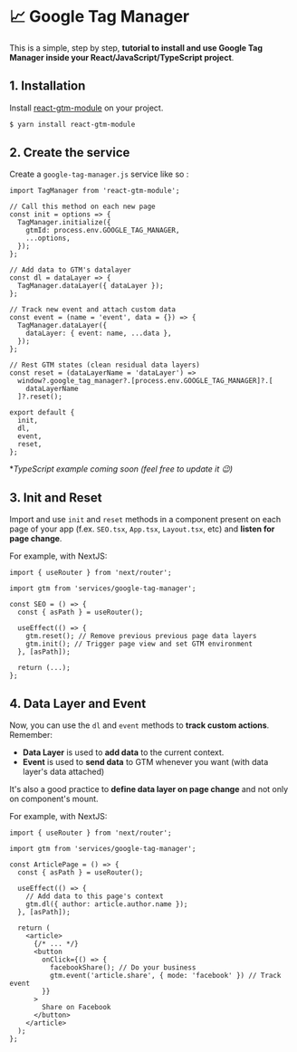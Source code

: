 # 📈 Google Tag Manager

This is a simple, step by step, **tutorial to install and use Google Tag Manager inside your React/JavaScript/TypeScript project**.


## 1. Installation

Install [react-gtm-module](https://github.com/alinemorelli/react-gtm) on your project.

```bash
$ yarn install react-gtm-module
```

## 2. Create the service

Create a `google-tag-manager.js` service like so :

```tsx
import TagManager from 'react-gtm-module';

// Call this method on each new page
const init = options => {
  TagManager.initialize({
    gtmId: process.env.GOOGLE_TAG_MANAGER,
    ...options,
  });
};

// Add data to GTM's datalayer
const dl = dataLayer => {
  TagManager.dataLayer({ dataLayer });
};

// Track new event and attach custom data
const event = (name = 'event', data = {}) => {
  TagManager.dataLayer({
    dataLayer: { event: name, ...data },
  });
};

// Rest GTM states (clean residual data layers)
const reset = (dataLayerName = 'dataLayer') =>
  window?.google_tag_manager?.[process.env.GOOGLE_TAG_MANAGER]?.[
    dataLayerName
  ]?.reset();

export default {
  init,
  dl,
  event,
  reset,
};
```
**TypeScript example coming soon (feel free to update it 😉)*

## 3. Init and Reset

Import and use `init` and `reset` methods in a component present on each page of your app (f.ex. `SEO.tsx`, `App.tsx`, `Layout.tsx`, etc) and **listen for page change**.

For example, with NextJS:

```tsx
import { useRouter } from 'next/router';

import gtm from 'services/google-tag-manager';

const SEO = () => {
  const { asPath } = useRouter();

  useEffect(() => {
    gtm.reset(); // Remove previous previous page data layers
    gtm.init(); // Trigger page view and set GTM environment
  }, [asPath]);

  return (...);
};
```

## 4. Data Layer and Event

Now, you can use the `dl` and `event` methods to **track custom actions**. Remember:
- **Data Layer** is used to **add data** to the current context.
- **Event** is used to **send data** to GTM whenever you want (with data layer's data attached)

It's also a good practice to **define data layer on page change** and not only on component's mount.

For example, with NextJS:

```tsx
import { useRouter } from 'next/router';

import gtm from 'services/google-tag-manager';

const ArticlePage = () => {
  const { asPath } = useRouter();

  useEffect(() => {
    // Add data to this page's context
    gtm.dl({ author: article.author.name });
  }, [asPath]);

  return (
    <article>
      {/* ... */}
      <button
        onClick={() => {
          facebookShare(); // Do your business
          gtm.event('article.share', { mode: 'facebook' }) // Track event
        }}
      >
        Share on Facebook
      </button>
    </article>
  );
};
```
